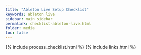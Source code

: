 ```yaml
---
title: "Ableton Live Setup Checklist"
keywords: ableton live
sidebar: main_sidebar
permalink: checklist-ableton-live.html
folder: media
toc: false
---
```


{% include process_checklist.html %}
{% include links.html %}
